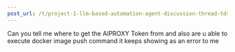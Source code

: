 ```yaml
---
post_url: /t/project-1-llm-based-automation-agent-discussion-thread-tds-jan-2025/164277/294
---
```

Can you tell me where to get the AIPROXY Token from and also are u able to execute docker image push command it keeps showing as an error to me